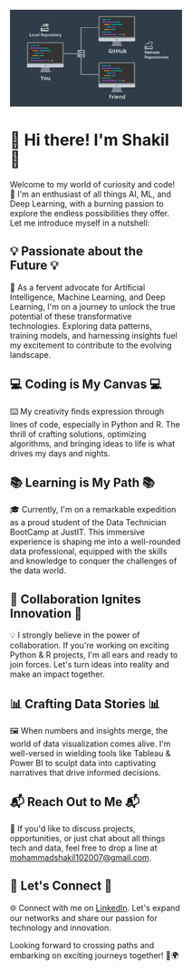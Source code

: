 <div style="background-image: url('[https://github.com/mohammadshakil-data/Python_Games/blob/main/Githug_page.png]'); background-size: cover; padding: 100px;">

  <img src="https://github.com/mohammadshakil-data/Python_Games/blob/main/Githug_page.png" alt="Image Description">

# 🌟 **Hi there! I'm Shakil** 🌟

Welcome to my world of curiosity and code! 👋 I'm an enthusiast of all things AI, ML, and Deep Learning, with a burning passion to explore the endless possibilities they offer. Let me introduce myself in a nutshell:

## 💡 **Passionate about the Future** 💡

🚀 As a fervent advocate for Artificial Intelligence, Machine Learning, and Deep Learning, I'm on a journey to unlock the true potential of these transformative technologies. Exploring data patterns, training models, and harnessing insights fuel my excitement to contribute to the evolving landscape.

## 💻 **Coding is My Canvas** 💻

⌨️ My creativity finds expression through lines of code, especially in Python and R. The thrill of crafting solutions, optimizing algorithms, and bringing ideas to life is what drives my days and nights.

## 📚 **Learning is My Path** 📚

🎓 Currently, I'm on a remarkable expedition as a proud student of the Data Technician BootCamp at JustIT. This immersive experience is shaping me into a well-rounded data professional, equipped with the skills and knowledge to conquer the challenges of the data world.

## 🤝 **Collaboration Ignites Innovation** 🤝

💡 I strongly believe in the power of collaboration. If you're working on exciting Python & R projects, I'm all ears and ready to join forces. Let's turn ideas into reality and make an impact together.

## 📊 **Crafting Data Stories** 📊

🖼️ When numbers and insights merge, the world of data visualization comes alive. I'm well-versed in wielding tools like Tableau & Power BI to sculpt data into captivating narratives that drive informed decisions.

## 📬 **Reach Out to Me** 📬

📧 If you'd like to discuss projects, opportunities, or just chat about all things tech and data, feel free to drop a line at [mohammadshakil102007@gmail.com](mailto:mohammadshakil102007@gmail.com).

## 🔗 **Let's Connect** 🔗

🌐 Connect with me on [LinkedIn](https://www.linkedin.com/in/shakil-mohammad-796794b). Let's expand our networks and share our passion for technology and innovation.

Looking forward to crossing paths and embarking on exciting journeys together! 🚀🌍


</div>

<!---
mohammadshakil-data/mohammadshakil-data is a ✨ special ✨ repository because its `README.md` (this file) appears on your GitHub profile.
You can click the Preview link to take a look at your changes.
--->
